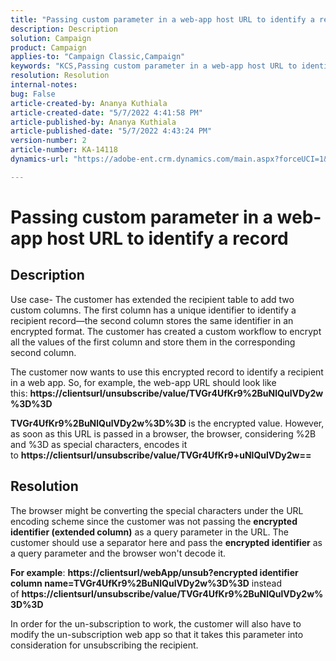 ```yaml
---
title: "Passing custom parameter in a web-app host URL to identify a record"
description: Description
solution: Campaign
product: Campaign
applies-to: "Campaign Classic,Campaign"
keywords: "KCS,Passing custom parameter in a web-app host URL to identify a record"
resolution: Resolution
internal-notes: 
bug: False
article-created-by: Ananya Kuthiala
article-created-date: "5/7/2022 4:41:58 PM"
article-published-by: Ananya Kuthiala
article-published-date: "5/7/2022 4:43:24 PM"
version-number: 2
article-number: KA-14118
dynamics-url: "https://adobe-ent.crm.dynamics.com/main.aspx?forceUCI=1&pagetype=entityrecord&etn=knowledgearticle&id=1421cd98-24ce-ec11-a7b5-0022480a8e40"

---
```

# Passing custom parameter in a web-app host URL to identify a record

## Description


Use case- The customer has extended the recipient table to add two custom columns. The first column has a unique identifier to identify a recipient record—the second column stores the same identifier in an encrypted format. The customer has created a custom workflow to encrypt all the values of the first column and store them in the corresponding second column.

The customer now wants to use this encrypted record to identify a recipient in a web app. So, for example, the web-app URL should look like this: <b>https://clientsurl/unsubscribe/value/TVGr4UfKr9%2BuNlQulVDy2w%3D%3D</b>

<b>TVGr4UfKr9%2BuNlQulVDy2w%3D%3D</b> is the encrypted value. However, as soon as this URL is passed in a browser, the browser, considering %2B and %3D as special characters, encodes it to <b>https://clientsurl/unsubscribe/value/TVGr4UfKr9+uNlQulVDy2w==</b>


## Resolution


The browser might be converting the special characters under the URL encoding scheme since the customer was not passing the <b>encrypted identifier (extended column)</b> as a query parameter in the URL. The customer should use a separator here and pass the <b>encrypted identifier</b> as a query parameter and the browser won't decode it.

<b>For example</b>: <b>https://clientsurl/webApp/unsub?encrypted identifier column name=TVGr4UfKr9%2BuNlQulVDy2w%3D%3D</b> instead of <b>https://clientsurl/unsubscribe/value/TVGr4UfKr9%2BuNlQulVDy2w%3D%3D</b>



In order for the un-subscription to work, the customer will also have to modify the un-subscription web app so that it takes this parameter into consideration for unsubscribing the recipient.
